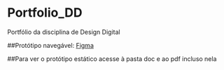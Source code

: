 # Portfolio_DD
Portfólio da disciplina de Design Digital


##Protótipo navegável:
[Figma](https://www.figma.com/file/8IOS4u3CK5xcWMWnHQ2Zui/PORTF%C3%93LIO?node-id=62-30&t=pTVGe2MZknH7Tnv9-0)

##Para ver o protótipo estático acesse à pasta doc e ao pdf incluso nela
